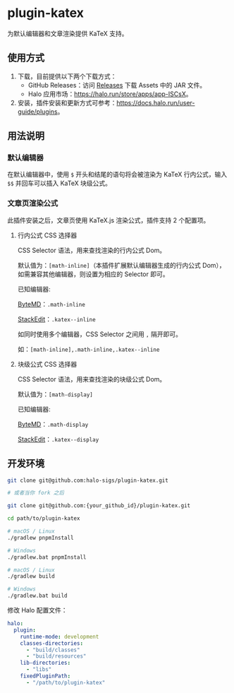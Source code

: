 # plugin-katex

为默认编辑器和文章渲染提供 KaTeX 支持。

## 使用方式

1. 下载，目前提供以下两个下载方式：
    - GitHub Releases：访问 [Releases](https://github.com/halo-sigs/plugin-katex/releases) 下载 Assets 中的 JAR 文件。
    - Halo 应用市场：<https://halo.run/store/apps/app-ISCsX>。
2. 安装，插件安装和更新方式可参考：<https://docs.halo.run/user-guide/plugins>。

## 用法说明

### 默认编辑器

在默认编辑器中，使用 `$` 开头和结尾的语句将会被渲染为 KaTeX 行内公式，输入 `$$` 并回车可以插入 KaTeX 块级公式。

### 文章页渲染公式

此插件安装之后，文章页使用 KaTeX.js 渲染公式，插件支持 2 个配置项。

1. 行内公式 CSS 选择器

   CSS Selector 语法，用来查找渲染的行内公式 Dom。

   默认值为：`[math-inline]`（本插件扩展默认编辑器生成的行内公式 Dom），如需兼容其他编辑器，则设置为相应的 Selector 即可。

   已知编辑器:

   [ByteMD](https://www.halo.run/store/apps/app-HTyhC)：`.math-inline`

   [StackEdit](https://www.halo.run/store/apps/app-hDXMG)：`.katex--inline`

   如同时使用多个编辑器，CSS Selector 之间用 `,` 隔开即可。

   如：`[math-inline],.math-inline,.katex--inline`

2. 块级公式 CSS 选择器

   CSS Selector 语法，用来查找渲染的块级公式 Dom。

   默认值为：`[math-display]`

   已知编辑器:

   [ByteMD](https://www.halo.run/store/apps/app-HTyhC)：`.math-display`

   [StackEdit](https://www.halo.run/store/apps/app-hDXMG)：`.katex--display`

## 开发环境

```bash
git clone git@github.com:halo-sigs/plugin-katex.git

# 或者当你 fork 之后

git clone git@github.com:{your_github_id}/plugin-katex.git
```

```bash
cd path/to/plugin-katex
```

```bash
# macOS / Linux
./gradlew pnpmInstall

# Windows
./gradlew.bat pnpmInstall
```

```bash
# macOS / Linux
./gradlew build

# Windows
./gradlew.bat build
```

修改 Halo 配置文件：

```yaml
halo:
  plugin:
    runtime-mode: development
    classes-directories:
      - "build/classes"
      - "build/resources"
    lib-directories:
      - "libs"
    fixedPluginPath:
      - "/path/to/plugin-katex"
```
